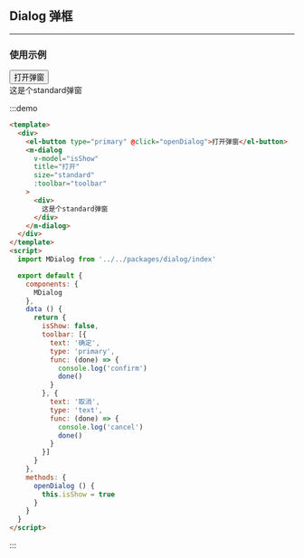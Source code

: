 ## Dialog 弹框

---

### 使用示例
<script>
export default {
  data () {
    return {
      isShow: false,
      toolbar: [{
        text: '确定',
        type: 'primary',
        func: (done) => {
          console.log('confirm')
          done()
        }
      }, {
        text: '取消',
        type: 'text',
        func: (done) => {
          console.log('cancel')
          done()
        }
      }]
    }
  },
  methods: {
    openDialog () {
      this.isShow = true
    }
  }
}
</script>
<div class="demo-dialog demo-block">
  <button @click="openDialog">打开弹窗</button>
  <m-dialog
      v-model="isShow"
      title="打开"
      size="standard"
      :toolbar="toolbar"
    >
      <div>
        这是个standard弹窗
      </div>
    </m-dialog>
  </div>
</div>

:::demo
```html
<template>
  <div>
    <el-button type="primary" @click="openDialog">打开弹窗</el-button>
    <m-dialog
      v-model="isShow"
      title="打开"
      size="standard"
      :toolbar="toolbar"
    >
      <div>
        这是个standard弹窗
      </div>
    </m-dialog>
  </div>
</template>
<script>
  import MDialog from '../../packages/dialog/index'

  export default {
    components: {
      MDialog
    },
    data () {
      return {
        isShow: false,
        toolbar: [{
          text: '确定',
          type: 'primary',
          func: (done) => {
            console.log('confirm')
            done()
          }
        }, {
          text: '取消',
          type: 'text',
          func: (done) => {
            console.log('cancel')
            done()
          }
        }]
      }
    },
    methods: {
      openDialog () {
        this.isShow = true
      }
    }
  }
</script>
```
:::